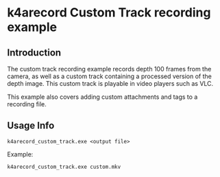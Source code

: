 # k4arecord Custom Track recording example

## Introduction

The custom track recording example records depth 100 frames from the camera, as well as a custom track
containing a processed version of the depth image. This custom track is playable in video players such as VLC.

This example also covers adding custom attachments and tags to a recording file.

## Usage Info

```
k4arecord_custom_track.exe <output file>
```

Example:

```
k4arecord_custom_track.exe custom.mkv
```
